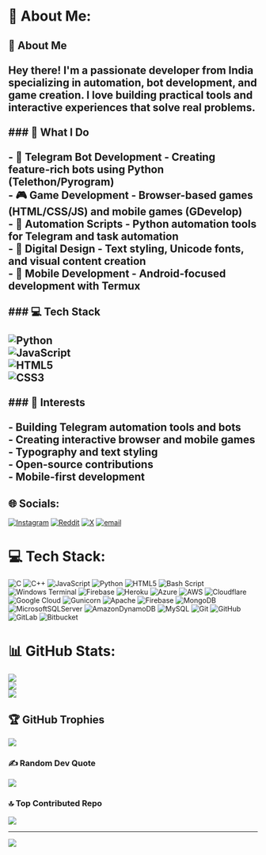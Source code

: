 # 💫 About Me:
## 👋 About Me<br><br>Hey there! I'm a passionate developer from India specializing in **automation**, **bot development**, and **game creation**. I love building practical tools and interactive experiences that solve real problems.<br><br>### 🚀 What I Do<br><br>- 🤖 **Telegram Bot Development** - Creating feature-rich bots using Python (Telethon/Pyrogram)<br>- 🎮 **Game Development** - Browser-based games (HTML/CSS/JS) and mobile games (GDevelop)<br>- 🔧 **Automation Scripts** - Python automation tools for Telegram and task automation<br>- 🎨 **Digital Design** - Text styling, Unicode fonts, and visual content creation<br>- 📱 **Mobile Development** - Android-focused development with Termux<br><br>### 💻 Tech Stack<br><br>![Python](https://img.shields.io/badge/Python-3776AB?style=for-the-badge&logo=python&logoColor=white)<br>![JavaScript](https://img.shields.io/badge/JavaScript-F7DF1E?style=for-the-badge&logo=javascript&logoColor=black)<br>![HTML5](https://img.shields.io/badge/HTML5-E34F26?style=for-the-badge&logo=html5&logoColor=white)<br>![CSS3](https://img.shields.io/badge/CSS3-1572B6?style=for-the-badge&logo=css3&logoColor=white)<br><br>### 🌟 Interests<br><br>- Building Telegram automation tools and bots<br>- Creating interactive browser and mobile games<br>- Typography and text styling<br>- Open-source contributions<br>- Mobile-first development


## 🌐 Socials:
[![Instagram](https://img.shields.io/badge/Instagram-%23E4405F.svg?logo=Instagram&logoColor=white)](https://instagram.com/@dark_detox) [![Reddit](https://img.shields.io/badge/Reddit-%23FF4500.svg?logo=Reddit&logoColor=white)](https://reddit.com/user/@darkdexo) [![X](https://img.shields.io/badge/X-black.svg?logo=X&logoColor=white)](https://x.com/@TheDevilxyz) [![email](https://img.shields.io/badge/Email-D14836?logo=gmail&logoColor=white)](mailto:darkdetox05@proton.me) 

# 💻 Tech Stack:
![C](https://img.shields.io/badge/c-%2300599C.svg?style=flat&logo=c&logoColor=white) ![C++](https://img.shields.io/badge/c++-%2300599C.svg?style=flat&logo=c%2B%2B&logoColor=white) ![JavaScript](https://img.shields.io/badge/javascript-%23323330.svg?style=flat&logo=javascript&logoColor=%23F7DF1E) ![Python](https://img.shields.io/badge/python-3670A0?style=flat&logo=python&logoColor=ffdd54) ![HTML5](https://img.shields.io/badge/html5-%23E34F26.svg?style=flat&logo=html5&logoColor=white) ![Bash Script](https://img.shields.io/badge/bash_script-%23121011.svg?style=flat&logo=gnu-bash&logoColor=white) ![Windows Terminal](https://img.shields.io/badge/Windows%20Terminal-%234D4D4D.svg?style=flat&logo=windows-terminal&logoColor=white) ![Firebase](https://img.shields.io/badge/firebase-%23039BE5.svg?style=flat&logo=firebase) ![Heroku](https://img.shields.io/badge/heroku-%23430098.svg?style=flat&logo=heroku&logoColor=white) ![Azure](https://img.shields.io/badge/azure-%230072C6.svg?style=flat&logo=microsoftazure&logoColor=white) ![AWS](https://img.shields.io/badge/AWS-%23FF9900.svg?style=flat&logo=amazon-aws&logoColor=white) ![Cloudflare](https://img.shields.io/badge/Cloudflare-F38020?style=flat&logo=Cloudflare&logoColor=white) ![Google Cloud](https://img.shields.io/badge/GoogleCloud-%234285F4.svg?style=flat&logo=google-cloud&logoColor=white) ![Gunicorn](https://img.shields.io/badge/gunicorn-%298729.svg?style=flat&logo=gunicorn&logoColor=white) ![Apache](https://img.shields.io/badge/apache-%23D42029.svg?style=flat&logo=apache&logoColor=white) ![Firebase](https://img.shields.io/badge/firebase-a08021?style=flat&logo=firebase&logoColor=ffcd34) ![MongoDB](https://img.shields.io/badge/MongoDB-%234ea94b.svg?style=flat&logo=mongodb&logoColor=white) ![MicrosoftSQLServer](https://img.shields.io/badge/Microsoft%20SQL%20Server-CC2927?style=flat&logo=microsoft%20sql%20server&logoColor=white) ![AmazonDynamoDB](https://img.shields.io/badge/Amazon%20DynamoDB-4053D6?style=flat&logo=Amazon%20DynamoDB&logoColor=white) ![MySQL](https://img.shields.io/badge/mysql-4479A1.svg?style=flat&logo=mysql&logoColor=white) ![Git](https://img.shields.io/badge/git-%23F05033.svg?style=flat&logo=git&logoColor=white) ![GitHub](https://img.shields.io/badge/github-%23121011.svg?style=flat&logo=github&logoColor=white) ![GitLab](https://img.shields.io/badge/gitlab-%23181717.svg?style=flat&logo=gitlab&logoColor=white) ![Bitbucket](https://img.shields.io/badge/bitbucket-%230047B3.svg?style=flat&logo=bitbucket&logoColor=white)
# 📊 GitHub Stats:
![](https://github-readme-stats.vercel.app/api?username=TheDevilxyz&theme=radical&hide_border=false&include_all_commits=false&count_private=true)<br/>
![](https://nirzak-streak-stats.vercel.app/?user=TheDevilxyz&theme=radical&hide_border=false)<br/>
![](https://github-readme-stats.vercel.app/api/top-langs/?username=TheDevilxyz&theme=radical&hide_border=false&include_all_commits=false&count_private=true&layout=compact)

## 🏆 GitHub Trophies
![](https://github-profile-trophy.vercel.app/?username=TheDevilxyz&theme=radical&no-frame=false&no-bg=true&margin-w=4)

### ✍️ Random Dev Quote
![](https://quotes-github-readme.vercel.app/api?type=horizontal&theme=radical)

### 🔝 Top Contributed Repo
![](https://github-contributor-stats.vercel.app/api?username=TheDevilxyz&limit=5&theme=omni&combine_all_yearly_contributions=true)

---
[![](https://visitcount.itsvg.in/api?id=TheDevilxyz&icon=2&color=5)](https://visitcount.itsvg.in)
